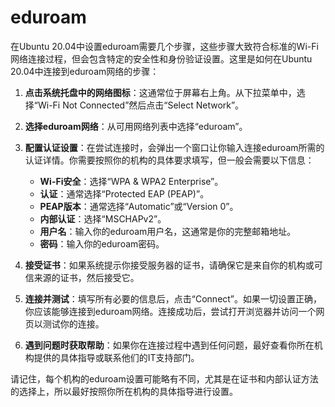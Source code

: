 # eduroam

在Ubuntu 20.04中设置eduroam需要几个步骤，这些步骤大致符合标准的Wi-Fi网络连接过程，但会包含特定的安全性和身份验证设置。这里是如何在Ubuntu 20.04中连接到eduroam网络的步骤：

1. **点击系统托盘中的网络图标**：这通常位于屏幕右上角。从下拉菜单中，选择“Wi-Fi Not Connected”然后点击“Select Network”。

2. **选择eduroam网络**：从可用网络列表中选择“eduroam”。

3. **配置认证设置**：在尝试连接时，会弹出一个窗口让你输入连接eduroam所需的认证详情。你需要按照你的机构的具体要求填写，但一般会需要以下信息：
   - **Wi-Fi安全**：选择“WPA & WPA2 Enterprise”。
   - **认证**：通常选择“Protected EAP (PEAP)”。
   - **PEAP版本**：通常选择“Automatic”或“Version 0”。
   - **内部认证**：选择“MSCHAPv2”。
   - **用户名**：输入你的eduroam用户名，这通常是你的完整邮箱地址。
   - **密码**：输入你的eduroam密码。

4. **接受证书**：如果系统提示你接受服务器的证书，请确保它是来自你的机构或可信来源的证书，然后接受它。

5. **连接并测试**：填写所有必要的信息后，点击“Connect”。如果一切设置正确，你应该能够连接到eduroam网络。连接成功后，尝试打开浏览器并访问一个网页以测试你的连接。

6. **遇到问题时获取帮助**：如果你在连接过程中遇到任何问题，最好查看你所在机构提供的具体指导或联系他们的IT支持部门。

请记住，每个机构的eduroam设置可能略有不同，尤其是在证书和内部认证方法的选择上，所以最好按照你所在机构的具体指导进行设置。